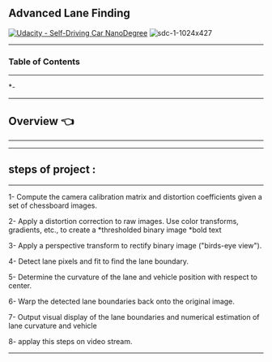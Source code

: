 ## Advanced Lane Finding

[![Udacity - Self-Driving Car NanoDegree](https://s3.amazonaws.com/udacity-sdc/github/shield-carnd.svg)](http://www.udacity.com/drive)
![sdc-1-1024x427](https://user-images.githubusercontent.com/25509152/33837471-770be3a2-de9d-11e7-97cc-50c6224bfcc3.png)

---
### Table of Contents
---
*- 







---
## Overview :point_left:
---





---
## steps of project :
---
1- Compute the camera calibration matrix and distortion coefficients given a set of chessboard images.

2- Apply a distortion correction to raw images. Use color transforms, gradients, etc., to create a *thresholded binary image *bold text

3- Apply a perspective transform to rectify binary image ("birds-eye view").

4- Detect lane pixels and fit to find the lane boundary.

5- Determine the curvature of the lane and vehicle position with respect to center.

6- Warp the detected lane boundaries back onto the original image.

7- Output visual display of the lane boundaries and numerical estimation of lane curvature and vehicle

8- applay this steps on video stream.


---
